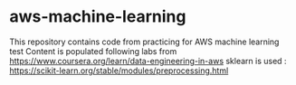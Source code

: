 # aws-machine-learning
This repository contains code from practicing for AWS machine learning test
Content is populated following labs from https://www.coursera.org/learn/data-engineering-in-aws
sklearn is used : https://scikit-learn.org/stable/modules/preprocessing.html